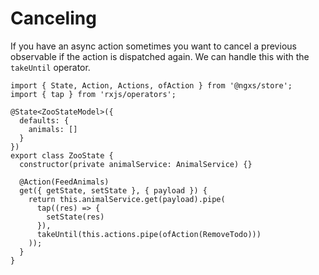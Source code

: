 # Canceling

If you have an async action sometimes you want to cancel a previous observable if the action is dispatched again. We can handle this with the `takeUntil` operator.

```TS
import { State, Action, Actions, ofAction } from '@ngxs/store';
import { tap } from 'rxjs/operators';

@State<ZooStateModel>({
  defaults: {
    animals: []
  }
})
export class ZooState {
  constructor(private animalService: AnimalService) {}

  @Action(FeedAnimals)
  get({ getState, setState }, { payload }) {
    return this.animalService.get(payload).pipe(
      tap((res) => {
        setState(res)
      }),
      takeUntil(this.actions.pipe(ofAction(RemoveTodo)))
    ));
  }
}
```
